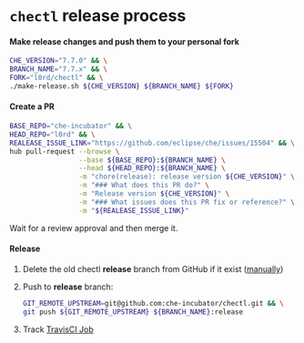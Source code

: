 # `chectl` release process

#### Make release changes and push them to your personal fork

```bash
CHE_VERSION="7.7.0" && \
BRANCH_NAME="7.7.x" && \
FORK="l0rd/chectl" && \
./make-release.sh ${CHE_VERSION} ${BRANCH_NAME} ${FORK}
```

#### Create a PR

```bash
BASE_REPO="che-incubator" && \
HEAD_REPO="l0rd" && \
REALEASE_ISSUE_LINK="https://github.com/eclipse/che/issues/15504" && \
hub pull-request --browse \
                 --base ${BASE_REPO}:${BRANCH_NAME} \
                 --head ${HEAD_REPO}:${BRANCH_NAME} \
                 -m "chore(release): release version ${CHE_VERSION}" \
                 -m "### What does this PR do?" \
                 -m "Release version ${CHE_VERSION}" \
                 -m "### What issues does this PR fix or reference?" \
                 -m "${REALEASE_ISSUE_LINK}"
```

Wait for a review approval and then merge it.

#### Release

1. Delete the old chectl **release** branch from GitHub if it exist ([manually](https://github.com/che-incubator/chectl/branches))
2. Push to **release** branch:

    ```bash
    GIT_REMOTE_UPSTREAM=git@github.com:che-incubator/chectl.git && \
    git push ${GIT_REMOTE_UPSTREAM} ${BRANCH_NAME}:release
    ```

3. Track [TravisCI Job](https://travis-ci.org/che-incubator/chectl/branches)
